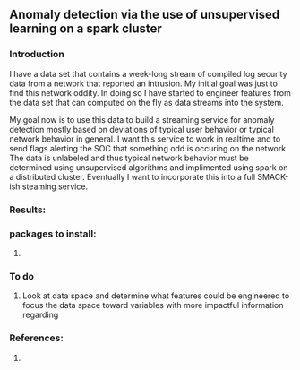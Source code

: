 ## Anomaly detection via the use of unsupervised learning on a spark cluster

### Introduction
I have a data set that contains a week-long stream of compiled log security data from a network that reported an intrusion.  My initial goal was just to find this network oddity.  In doing so I have started to engineer features from the data set that can computed on the fly as data streams into the system.  

My goal now is to use this data to build a streaming service for anomaly detection mostly based on deviations of typical user behavior or typical network behavior in general.  I want this service to work in realtime and to send flags alerting the SOC that something odd is occuring on the network.  The data is unlabeled and thus typical network behavior must be determined using unsupervised algorithms and implimented using spark on a distributed cluster.  Eventually I want to incorporate this into a full SMACK-ish steaming service.



### Results:  


### packages to install:  
1. 

### To do  
1. Look at data space and determine what features could be engineered to focus the data space toward variables with more impactful information regarding 

### References:  
1. 
